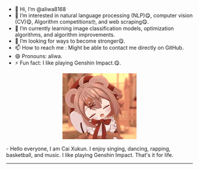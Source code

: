 - 👋 Hi, I’m @aliwa8168
- 👀 I’m interested in natural language processing (NLP)😋, computer vision (CV)😋, Algorithm competitions🤓, and web scraping😋.
- 🌱 I’m currently learning image classification models, optimization algorithms, and algorithm improvements.
- 💞️ I’m looking for ways to become stronger😋.
- 📫 How to reach me : Might be able to contact me directly on GitHub.
- 😄 Pronouns: aliwa.
- ⚡ Fun fact: I like playing Genshin Impact.😋.
<p align="center">
  <img src="https://github.com/aliwa8168/aliwa8168/blob/main/boy%20girl.gif" alt="Image">
</p>
  <!---
  aliwa8168/aliwa8168 is a ✨ special ✨ repository because its `README.md` (this file) appears on your GitHub profile.
  You can click the Preview link to take a look at your changes.
  --->
- Hello everyone, I am Cai Xukun. I enjoy singing, dancing, rapping, basketball, and music. 
  I like playing Genshin Impact. That's it for life.

  ------


